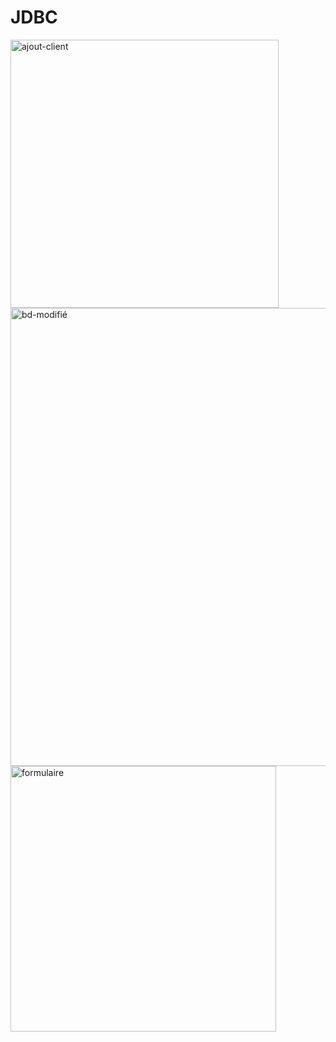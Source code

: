 # JDBC
<img width="429" alt="ajout-client" src="https://github.com/aichaoukdour/JDBC/assets/147880095/5530ff63-193c-4764-aca9-6bbec0e798f8">

                           
<img width="733" alt="bd-modifié" src="https://github.com/aichaoukdour/JDBC/assets/147880095/5b955c1a-4da4-4c2a-ae99-ce65eba8f542">

<img width="425" alt="formulaire" src="https://github.com/aichaoukdour/JDBC/assets/147880095/4b714d44-ea02-4bec-8b6b-6549078b4c72">
